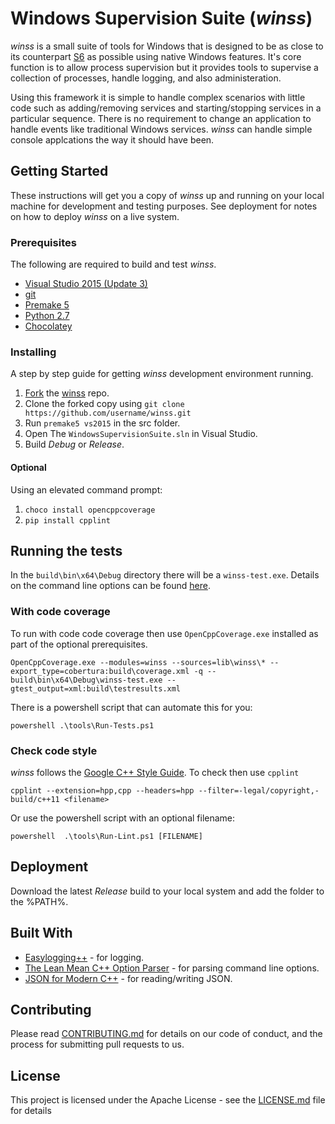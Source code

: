# Windows Supervision Suite (*winss*)

*winss* is a small suite of tools for Windows that is designed to be as close to
its counterpart [S6](http://skarnet.org/software/s6/) as possible using native
Windows features. It's core function is to allow process supervision but it
provides tools to supervise a collection of processes, handle logging, and
also administeration.

Using this framework it is simple to handle complex scenarios with little code
such as  adding/removing services and starting/stopping services in a particular
sequence. There is no requirement to change an application to handle events
like traditional Windows services. *winss* can handle simple console applcations
the way it should have been.

## Getting Started

These instructions will get you a copy of *winss* up and running on your local
machine for development and testing purposes. See deployment for notes on
how to deploy *winss* on a live system.

### Prerequisites

The following are required to build and test *winss*.

* [Visual Studio 2015 (Update 3)](https://www.visualstudio.com/downloads/)
* [git](https://git-scm.com/download/win)
* [Premake 5](https://premake.github.io/download.html)
* [Python 2.7](https://www.python.org/downloads/)
* [Chocolatey](https://chocolatey.org/install)

### Installing

A step by step guide for getting *winss* development environment running.

1. [Fork](https://help.github.com/articles/fork-a-repo/) the
   [winss](https://github.com/Morgan-Stanley/winss) repo.
2. Clone the forked copy using `git clone https://github.com/username/winss.git`
3. Run `premake5 vs2015` in the src folder.
4. Open The `WindowsSupervisionSuite.sln` in Visual Studio.
5. Build *Debug* or *Release*.

#### Optional

Using an elevated command prompt:

1. `choco install opencppcoverage`
2. `pip install cpplint`

## Running the tests

In the `build\bin\x64\Debug` directory there will be a `winss-test.exe`.
Details on the command line options can be found [here](https://github.com/google/googletest/blob/master/googletest/docs/AdvancedGuide.md#running-test-programs-advanced-options).

### With code coverage

To run with code code coverage then use `OpenCppCoverage.exe` installed as part
of the optional prerequisites.

```
OpenCppCoverage.exe --modules=winss --sources=lib\winss\* --export_type=cobertura:build\coverage.xml -q -- build\bin\x64\Debug\winss-test.exe --gtest_output=xml:build\testresults.xml
```

There is a powershell script that can automate this for you:

```
powershell .\tools\Run-Tests.ps1
```

### Check code style

*winss* follows the [Google C++ Style Guide](https://google.github.io/styleguide/cppguide.html).
To check then use `cpplint`

```
cpplint --extension=hpp,cpp --headers=hpp --filter=-legal/copyright,-build/c++11 <filename>
```

Or use the powershell script with an optional filename:

```
powershell  .\tools\Run-Lint.ps1 [FILENAME]
```

## Deployment

Download the latest *Release* build to your local system and add the folder
to the %PATH%.

## Built With

* [Easylogging++](https://github.com/easylogging/easyloggingpp) - for logging.
* [The Lean Mean C++ Option Parser](http://optionparser.sourceforge.net/) -
  for parsing command line options.
* [JSON for Modern C++](https://github.com/nlohmann/json) - for reading/writing
  JSON.

## Contributing

Please read [CONTRIBUTING.md](CONTRIBUTING.md) for details on our code of
conduct, and the process for submitting pull requests to us.

## License

This project is licensed under the Apache License - see the
[LICENSE.md](LICENSE.md) file for details
